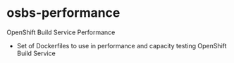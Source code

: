 # osbs-performance
OpenShift Build Service Performance

* Set of Dockerfiles to use in performance and capacity testing OpenShift Build Service
